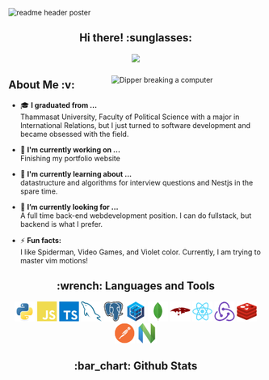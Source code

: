 ![readme header poster](https://github.com/user-attachments/assets/4c38d3d6-b41a-4e22-b173-f5e20605ee96)

<h2 align="center"> Hi there! :sunglasses: </h2>

<h5 align="center">
<a align="center" href="https://www.linkedin.com/in/supavit-wutthiprasertchai-b18632279/" title="LinkedIn Profile"><img width="20" src="https://raw.githubusercontent.com/rahuldkjain/github-profile-readme-generator/master/src/images/icons/Social/linked-in-alt.svg"> </a>
</h5>

<img src="https://media1.tenor.com/m/mlqFlei-k8cAAAAC/dipper-computer.gif" alt="Dipper breaking a computer" align="right" width="300" height="auto" />

<h2> About Me :v:</h2>

- 🎓 <b>I graduated from ... </b></br>
      Thammasat University, Faculty of Political Science with a major in International Relations, but I just turned to software development and became obsessed with the field.
      
- 🧪 <b>I'm currently working on ... </b></br> 
      Finishing my portfolio website
      
- 🧠 <b>I'm currently learning about ... </b></br>
      datastructure and algorithms for interview questions and Nestjs in the spare time.
  
- 🔎 <b>I’m currently looking for ... </b></br>
      A full time back-end webdevelopment position. I can do fullstack, but backend is what I prefer.
  
- ⚡ <b>Fun facts:</b> </br>
      I like Spiderman, Video Games, and Violet color. Currently, I am trying to master vim motions!

<h2 align="center">:wrench: Languages and Tools</h2>
<p align="center"> 
<code><img src="https://raw.githubusercontent.com/devicons/devicon/master/icons/python/python-original.svg" alt="python" width="40" height="40"/></code>
<code><img src="https://raw.githubusercontent.com/devicons/devicon/master/icons/javascript/javascript-plain.svg" alt="javascript" width="40" height="40"/></code>
<code><img src="https://raw.githubusercontent.com/devicons/devicon/master/icons/typescript/typescript-original.svg" alt="typescript" width="40" height="40"/></code>
<code><img src="https://raw.githubusercontent.com/devicons/devicon/master/icons/mysql/mysql-original.svg" alt="mysql" width="40" height="40"/></code>
<code><img src="https://raw.githubusercontent.com/devicons/devicon/master/icons/postgresql/postgresql-original.svg" alt="postgresql" width="40" height="40"/></code>
<code><img src="https://raw.githubusercontent.com/devicons/devicon/master/icons/sequelize/sequelize-original.svg" alt="sequelize" width="40" height="40"/></code>
<code><img src="https://raw.githubusercontent.com/devicons/devicon/master/icons/mongodb/mongodb-original.svg" alt="mongodb" width="40" height="40"/></code>
<code><img src="https://raw.githubusercontent.com/devicons/devicon/master/icons/mongoose/mongoose-original.svg" alt="mongoose" width="40" height="40"/></code>
<code><img src="https://raw.githubusercontent.com/devicons/devicon/master/icons/react/react-original.svg" alt="react" width="40" height="40"/></code>
<code><img src="https://raw.githubusercontent.com/devicons/devicon/master/icons/redux/redux-original.svg" alt="redux" width="40" height="40"/></code>
<code><img src="https://raw.githubusercontent.com/devicons/devicon/master/icons/redis/redis-original.svg" alt="redis" width="40" height="40"/></code>
<code><img src="https://raw.githubusercontent.com/devicons/devicon/master/icons/postman/postman-original.svg" alt="postman" width="40" height="40"/></code>
<code><img src="https://raw.githubusercontent.com/devicons/devicon/master/icons/neovim/neovim-original.svg" alt="neovim" width="40" height="40"/></code>
</p>

<h2 align="center">:bar_chart: Github Stats</h2>


